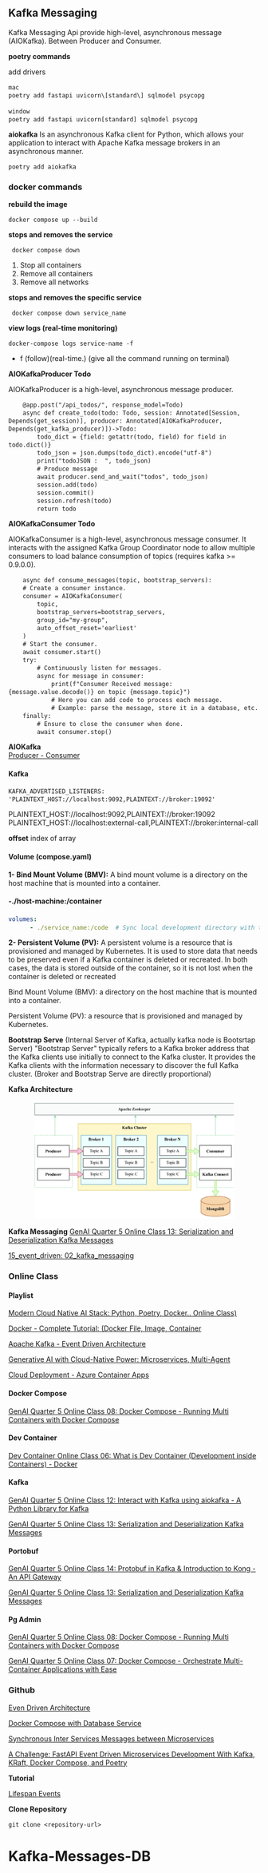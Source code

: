 ## Kafka Messaging

Kafka Messaging Api provide high-level, asynchronous message (AIOKafka). Between Producer and Consumer.


**poetry commands**

add drivers
```shell
mac
poetry add fastapi uvicorn\[standard\] sqlmodel psycopg 

window
poetry add fastapi uvicorn[standard] sqlmodel psycopg 
```

**aiokafka**
Is an asynchronous Kafka client for Python, which allows your application to interact with Apache Kafka message brokers in an asynchronous manner.

```shell
poetry add aiokafka
```

### docker commands

**rebuild the image** 
  ```shell
 docker compose up --build 
```

**stops and removes the service**
```shell
 docker compose down
```
1. Stop all containers
2. Remove all containers
3. Remove all networks

**stops and removes the specific service**
```shell
 docker compose down service_name
```

**view logs (real-time monitoring)**
 ```shell
 docker-compose logs service-name -f
```
- f  (follow)(real-time.) (give all the command running on terminal)
    
**AIOKafkaProducer Todo**

AIOKafkaProducer is a high-level, asynchronous message producer.

```shell
    @app.post("/api_todos/", response_model=Todo)
    async def create_todo(todo: Todo, session: Annotated[Session, Depends(get_session)], producer: Annotated[AIOKafkaProducer, Depends(get_kafka_producer)])->Todo:
        todo_dict = {field: getattr(todo, field) for field in todo.dict()}
        todo_json = json.dumps(todo_dict).encode("utf-8")
        print("todoJSON :  ", todo_json)
        # Produce message
        await producer.send_and_wait("todos", todo_json)
        session.add(todo)
        session.commit()
        session.refresh(todo)
        return todo
```

**AIOKafkaConsumer Todo**

AIOKafkaConsumer is a high-level, asynchronous message consumer. It interacts with the assigned Kafka Group Coordinator node to allow multiple consumers to load balance consumption of topics (requires kafka >= 0.9.0.0).

```shell
    async def consume_messages(topic, bootstrap_servers):
    # Create a consumer instance.
    consumer = AIOKafkaConsumer(
        topic,
        bootstrap_servers=bootstrap_servers,
        group_id="my-group",
        auto_offset_reset='earliest'
    )
    # Start the consumer.
    await consumer.start()
    try:
        # Continuously listen for messages.
        async for message in consumer:
            print(f"Consumer Received message: {message.value.decode()} on topic {message.topic}")
            # Here you can add code to process each message.
            # Example: parse the message, store it in a database, etc.
    finally:
        # Ensure to close the consumer when done.
        await consumer.stop()    
```
**AIOKafka**  
[Producer - Consumer](https://github.com/aio-libs/aiokafka) 

#### Kafka

```shell
KAFKA_ADVERTISED_LISTENERS: 'PLAINTEXT_HOST://localhost:9092,PLAINTEXT://broker:19092'
```
PLAINTEXT_HOST://localhost:9092,PLAINTEXT://broker:19092 
PLAINTEXT_HOST://localhost:external-call,PLAINTEXT://broker:internal-call

**offset** index of array

#### Volume (compose.yaml)

**1- Bind Mount Volume (BMV):**
A bind mount volume is a directory on the host machine that is mounted into a container.

#### -./host-machine:/container

```yaml 
volumes:
      - ./service_name:/code  # Sync local development directory with the container
```

**2- Persistent Volume (PV):** 
A persistent volume is a resource that is provisioned and managed by Kubernetes. It is used to store data that needs to be preserved even if a Kafka container is deleted or recreated.
In both cases, the data is stored outside of the container, so it is not lost when the container is deleted or recreated

Bind Mount Volume (BMV): a directory on the host machine that is mounted into a container.

Persistent Volume (PV): a resource that is provisioned and managed by Kubernetes.

**Bootstrap Serve** (Internal Server of Kafka, actually kafka node is Bootsrtap Server) 
"Bootstrap Server" typically refers to a Kafka broker address that the Kafka clients use initially to connect to the Kafka cluster. It provides the Kafka clients with the information necessary to discover the full Kafka cluster.
(Broker and Bootstrap Serve are directly proportional)

**Kafka Architecture**

<div style="text-align: center;">
    <img alt="" src="./images/kafka_architecture_1.png" width="400px"></img>
</div>


**Kafka Messaging**
[GenAI Quarter 5 Online Class 13: Serialization and Deserialization Kafka Messages](https://www.youtube.com/watch?v=qVbAYHxW3xg&list=PL0vKVrkG4hWqWNAr6rcX0gOvU_eOULnJN&index=16)

[15_event_driven: 02_kafka_messaging](https://github.com/panaverse/learn-generative-ai/tree/main/05_microservices_all_in_one_platform/15_event_driven/02_kafka_messaging)

### Online Class

#### Playlist

[Modern Cloud Native AI Stack: Python, Poetry, Docker.. Online Class)](https://www.youtube.com/playlist?list=PL0vKVrkG4hWqWNAr6rcX0gOvU_eOULnJN)

[Docker - Complete Tutorial: (Docker File, Image, Container](https://www.youtube.com/playlist?list=PL0vKVrkG4hWoTh2SaepYf9N8ywxz_Cyfx)

[Apache Kafka - Event Driven Architecture](https://www.youtube.com/playlist?list=PL0vKVrkG4hWrlSxLssJeuyMKGIegYiUyz)

[Generative AI with Cloud-Native Power: Microservices, Multi-Agent](https://www.youtube.com/playlist?list=PL0vKVrkG4hWpk12F7wO41kdFWhuXuigDW)

[Cloud Deployment - Azure Container Apps](https://www.youtube.com/playlist?list=PL0vKVrkG4hWrqwmlQ6k8ArJ93BrwX6V4l)


#### Docker Compose
[GenAI Quarter 5 Online Class 08: Docker Compose - Running Multi Containers with Docker Compose](https://www.youtube.com/watch?v=l5eZMAhDwhQ&list=PL0vKVrkG4hWoTh2SaepYf9N8ywxz_Cyfx&index=6)

#### Dev Container
[Dev Container Online Class 06: What is Dev Container (Development inside Containers) - Docker](https://www.youtube.com/watch?v=h32qw986-tI)

#### Kafka
[GenAI Quarter 5 Online Class 12: Interact with Kafka using aiokafka - A Python Library for Kafka](https://www.youtube.com/watch?v=PAU05OrLgho)

[GenAI Quarter 5 Online Class 13: Serialization and Deserialization Kafka Messages](https://www.youtube.com/watch?v=qVbAYHxW3xg&list=PL0vKVrkG4hWqWNAr6rcX0gOvU_eOULnJN&index=13)

#### Portobuf
[GenAI Quarter 5 Online Class 14: Protobuf in Kafka & Introduction to Kong - An API Gateway](https://www.youtube.com/watch?v=nMXMV48EiQA)

[GenAI Quarter 5 Online Class 13: Serialization and Deserialization Kafka Messages](https://www.youtube.com/watch?v=qVbAYHxW3xg)

#### Pg Admin
[GenAI Quarter 5 Online Class 08: Docker Compose - Running Multi Containers with Docker Compose](https://www.youtube.com/watch?v=l5eZMAhDwhQ&t=3117s)

[GenAI Quarter 5 Online Class 07: Docker Compose - Orchestrate Multi-Container Applications with Ease](https://www.youtube.com/watch?v=cpu44VE_J1I&t=5554s) 

### Github

[Even Driven Architecture](https://github.com/panaverse/learn-generative-ai/tree/main/05_microservices_all_in_one_platform/15_event_driven)

[Docker Compose with Database Service](https://github.com/panaverse/learn-generative-ai/tree/main/05_microservices_all_in_one_platform/14_docker/05_compose_db)

[Synchronous Inter Services Messages between Microservices](https://github.com/panaverse/learn-generative-ai/tree/main/05_microservices_all_in_one_platform/14_docker/07_synchronous_messages)

[A Challenge: FastAPI Event Driven Microservices Development With Kafka, KRaft, Docker Compose, and Poetry](https://github.com/panaverse/learn-generative-ai/tree/main/05_microservices_all_in_one_platform/15_event_driven/00_eda_challenge)

**Tutorial**

[Lifespan Events](https://fastapi.tiangolo.com/advanced/events/#lifespan-function)

**Clone Repository**

```shell
git clone <repository-url>  
```
    
 # Kafka-Messages-DB
